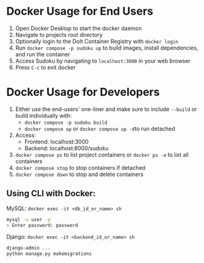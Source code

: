 # Docker Usage for End Users

1. Open Docker Desktop to start the docker daemon
2. Navigate to projects root directory
3. Optionally login to the DoIt Container Registry with `docker login`
4. Run `docker compose -p sudoku up` to build images, install dependencies, and run the container
5. Access Sudoku by navigating to `localhost:3000` in your web browser
6. Press `C-c` to exit docker

# Docker Usage for Developers

1. Either use the end-users' one-liner and make sure to include `--build` or build individually with:
   - `docker compose -p sudoku build`
   - `docker compose up` or `docker compose up -d`to run detached
2. Access:
   - Frontend: localhost:3000
   - Backend: localhost:8000/sudoku
3. `docker compose ps` to list project containers or `docker ps -a` to list all containers
4. `docker compose stop` to stop containers if detached
5. `docker compose down` to stop and delete containers

## Using CLI with Docker:

MySQL: `docker exec -it <db_id_or_name> sh`

```sh
mysql -u user -p
> Enter password: password
```

Django: `docker exec -it <backend_id_or_name> sh`

```sh
django-admin ...
python manage.py makemigrations
```

Node: `docker exec -it <frontend_id_or_name> sh`

```sh
node ...
```

## Want to Delete All Images/Containers/Networks/Volumes?

To remove sudoku related: `docker compose down --rmi all --volumes`

To remove everything: `docker stop $(docker ps -aq) && docker system prune -af --volumes`

## Deployment

When ready for deployment switch to npm ci for faster builds!

```
RUN --mount=type=bind,source=package.json,target=package.json \
    --mount=type=bind,source=package-lock.json,target=package-lock.json \
        --mount=type=cache,target=/root/.npm \
            npm ci --omit=dev
```
